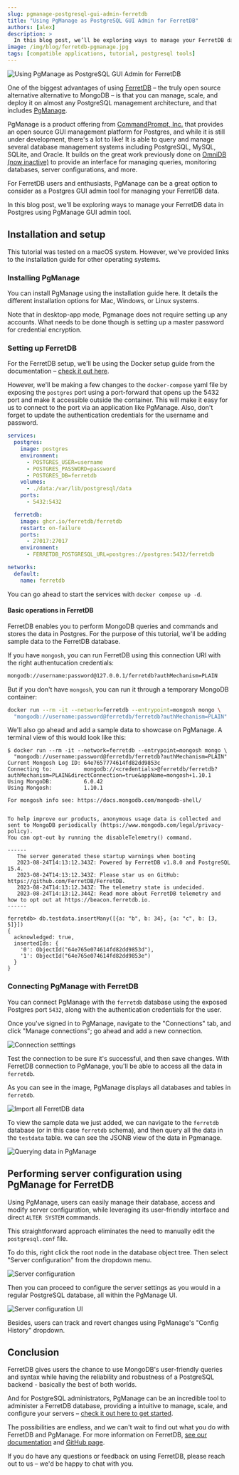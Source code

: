 ```yaml
---
slug: pgmanage-postgresql-gui-admin-ferretdb
title: "Using PgManage as PostgreSQL GUI Admin for FerretDB"
authors: [alex]
description: >
  In this blog post, we’ll be exploring ways to manage your FerretDB data in Postgres using PgManage GUI admin tool.
image: /img/blog/ferretdb-pgmanage.jpg
tags: [compatible applications, tutorial, postgresql tools]
---
```


![Using PgManage as PostgreSQL GUI Admin for FerretDB](/img/blog/ferretdb-pgmanage.jpg)

One of the biggest advantages of using [FerretDB](https://www.ferretdb.io/) – the truly open source alternative alternative to MongoDB – is that you can manage, scale, and deploy it on almost any PostgreSQL management architecture, and that includes [PgManage](https://www.commandprompt.com/products/pgmanage/).

<!--truncate-->

PgManage is a product offering from [CommandPrompt, Inc.](https://www.commandprompt.com/) that provides an open source GUI management platform for Postgres, and while it is still under development, there's a lot to like!
It is able to query and manage several database management systems including PostgreSQL, MySQL, SQLite, and Oracle.
It builds on the great work previously done on [OmniDB (now inactive)](https://github.com/OmniDB/OmniDB) to provide an interface for managing queries, monitoring databases, server configurations, and more.

For FerretDB users and enthusiasts, PgManage can be a great option to consider as a Postgres GUI admin tool for managing your FerretDB data.

In this blog post, we'll be exploring ways to manage your FerretDB data in Postgres using PgManage GUI admin tool.

## Installation and setup

This tutorial was tested on a macOS system.
However, we've provided links to the installation guide for other operating systems.

### Installing PgManage

You can install PgManage using the installation guide here.
It details the different installation options for Mac, Windows, or Linux systems.

Note that in desktop-app mode, Pgmanage does not require setting up any accounts.
What needs to be done though is setting up a master password for credential encryption.

### Setting up FerretDB

For the FerretDB setup, we'll be using the Docker setup guide from the documentation – [check it out here](https://docs.ferretdb.io/quickstart-guide/docker/).

However, we'll be making a few changes to the `docker-compose` yaml file by exposing the `postgres` port using a port-forward that opens up the 5432 port and make it accessible outside the container.
This will make it easy for us to connect to the port via an application like PgManage.
Also, don't forget to update the authentication credentials for the username and password.

```yaml
services:
  postgres:
    image: postgres
    environment:
      - POSTGRES_USER=username
      - POSTGRES_PASSWORD=password
      - POSTGRES_DB=ferretdb
    volumes:
      - ./data:/var/lib/postgresql/data
    ports:
      - 5432:5432

  ferretdb:
    image: ghcr.io/ferretdb/ferretdb
    restart: on-failure
    ports:
      - 27017:27017
    environment:
      - FERRETDB_POSTGRESQL_URL=postgres://postgres:5432/ferretdb

networks:
  default:
    name: ferretdb
```

You can go ahead to start the services with `docker compose up -d`.

#### Basic operations in FerretDB

FerretDB enables you to perform MongoDB queries and commands and stores the data in Postgres.
For the purpose of this tutorial, we'll be adding sample data to the FerretDB database.

If you have `mongosh`, you can run FerretDB using this connection URI with the right authentucation credentials:

```sh
mongodb://username:password@127.0.0.1/ferretdb?authMechanism=PLAIN
```

But if you don't have `mongosh`, you can run it through a temporary MongoDB container:

```sh
docker run --rm -it --network=ferretdb --entrypoint=mongosh mongo \
  "mongodb://username:password@ferretdb/ferretdb?authMechanism=PLAIN"
```

We'll also go ahead and add a sample data to showcase on PgManage.
A terminal view of this would look like this:

```text
$ docker run --rm -it --network=ferretdb --entrypoint=mongosh mongo \
  "mongodb://username:password@ferretdb/ferretdb?authMechanism=PLAIN"
Current Mongosh Log ID: 64e7657774614fd82dd9853c
Connecting to:          mongodb://<credentials>@ferretdb/ferretdb?authMechanism=PLAIN&directConnection=true&appName=mongosh+1.10.1
Using MongoDB:          6.0.42
Using Mongosh:          1.10.1

For mongosh info see: https://docs.mongodb.com/mongodb-shell/


To help improve our products, anonymous usage data is collected and sent to MongoDB periodically (https://www.mongodb.com/legal/privacy-policy).
You can opt-out by running the disableTelemetry() command.

------
   The server generated these startup warnings when booting
   2023-08-24T14:13:12.343Z: Powered by FerretDB v1.8.0 and PostgreSQL 15.4.
   2023-08-24T14:13:12.343Z: Please star us on GitHub: https://github.com/FerretDB/FerretDB.
   2023-08-24T14:13:12.343Z: The telemetry state is undecided.
   2023-08-24T14:13:12.344Z: Read more about FerretDB telemetry and how to opt out at https://beacon.ferretdb.io.
------

ferretdb> db.testdata.insertMany([{a: "b", b: 34}, {a: "c", b: [3, 5]}])
{
  acknowledged: true,
  insertedIds: {
    '0': ObjectId("64e765e074614fd82dd9853d"),
    '1': ObjectId("64e765e074614fd82dd9853e")
  }
}
```

### Connecting PgManage with FerretDB

You can connect PgManage with the `ferretdb` database using the exposed Postgres port `5432`, along with the authentication credentials for the user.

Once you've signed in to PgManage, navigate to the "Connections" tab, and click "Manage connections"; go ahead and add a new connection.

![Connection setttings](/img/blog/ferretdb-pgmanage/connection-settings.png)

Test the connection to be sure it's successful, and then save changes.
With FerretDB connection to PgManage, you'll be able to access all the data in `ferretdb`.

As you can see in the image, PgManage displays all databases and tables in `ferretdb`.

![Import all FerretDB data](/img/blog/ferretdb-pgmanage/imported-data.png)

To view the sample data we just added, we can navigate to the `ferretdb` database (or in this case `ferretdb` schema), and then query all the data in the `testdata` table.
we can see the JSONB view of the data in Pgmanage.

![Querying data in PgManage](/img/blog/ferretdb-pgmanage/select-table-data.png)

## Performing server configuration using PgManage for FerretDB

Using PgManage, users can easily manage their database, access and modify server configuration, while leveraging its user-friendly interface and direct `ALTER SYSTEM` commands.

This straightforward approach eliminates the need to manually edit the `postgresql.conf` file.

To do this, right click the root node in the database object tree.
Then select "Server configuration" from the dropdown menu.

![Server configuration](/img/blog/ferretdb-pgmanage/server-configuration.png)

Then you can proceed to configure the server settings as you would in a regular PostgreSQL database, all within the PgManage UI.

![Server configuration UI](/img/blog/ferretdb-pgmanage/server-configuration-ui.png)

Besides, users can track and revert changes using PgManage's "Config History" dropdown.

## Conclusion

FerretDB gives users the chance to use MongoDB's user-friendly queries and syntax while having the reliability and robustness of a PostgreSQL backend - basically the best of both worlds.

And for PostgreSQL administrators, PgManage can be an incredible tool to administer a FerretDB database, providing a intuitive to manage, scale, and configure your servers – [check it out here to get started](https://pgmanage.readthedocs.io/).

The possibilities are endless, and we can't wait to find out what you do with FerretDB and PgManage.
For more information on FerretDB, [see our documentation](https://github.com/FerretDB/FerretDB) and [GitHub page](https://github.com/FerretDB/FerretDB).

If you do have any questions or feedback on using FerretDB, please reach out to us – we'd be happy to chat with you.
